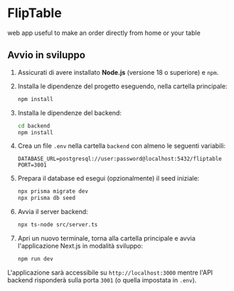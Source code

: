 # FlipTable
web app useful to make an order directly from home or your table

## Avvio in sviluppo

1. Assicurati di avere installato **Node.js** (versione 18 o superiore) e `npm`.
2. Installa le dipendenze del progetto eseguendo, nella cartella principale:

   ```bash
   npm install
   ```

3. Installa le dipendenze del backend:

   ```bash
   cd backend
   npm install
   ```

4. Crea un file `.env` nella cartella `backend` con almeno le seguenti variabili:

   ```env
   DATABASE_URL=postgresql://user:password@localhost:5432/fliptable
   PORT=3001
   ```

5. Prepara il database ed esegui (opzionalmente) il seed iniziale:

   ```bash
   npx prisma migrate dev
   npx prisma db seed
   ```

6. Avvia il server backend:

   ```bash
   npx ts-node src/server.ts
   ```

7. Apri un nuovo terminale, torna alla cartella principale e avvia l'applicazione Next.js in modalità sviluppo:

   ```bash
   npm run dev
   ```

L'applicazione sarà accessibile su `http://localhost:3000` mentre l'API backend risponderà sulla porta `3001` (o quella impostata in `.env`).
